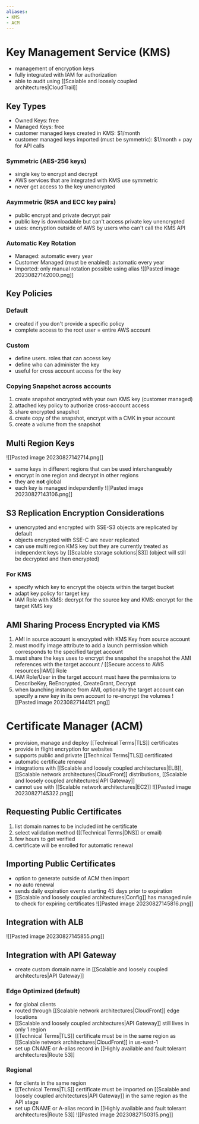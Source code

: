 ```yaml
---
aliases:
- KMS
- ACM
---
```

# Key Management Service (KMS)
- management of encryption keys
- fully integrated with IAM for authorization
- able to audit using [[Scalable and loosely coupled architectures|CloudTrail]]
## Key Types
- Owned Keys: free
- Managed Keys: free
- customer managed keys created in KMS: $1/month
- customer managed keys imported (must be symmetric): $1/month + pay for API calls
### Symmetric (AES-256 keys)
- single key to encrypt and decrypt
- AWS services that are integrated with KMS use symmetric
- never get access to the key unencrypted
### Asymmetric (RSA and ECC key pairs)
- public encrypt and private decrypt pair
- public key is downloadable but can't access private key unencrypted
- uses: encryption outside of AWS by users who can't call the KMS API
### Automatic Key Rotation
- Managed: automatic every year
- Customer Managed (must be enabled): automatic every year
- Imported: only manual rotation possible using alias
![[Pasted image 20230827142000.png]]
## Key Policies
### Default
- created if you don't provide a specific policy
- complete access to the root user = entire AWS account
### Custom
- define users. roles that can access key
- define who can administer the key
- useful for cross account access for the key
### Copying Snapshot across accounts
1. create snapshot encrypted with your own KMS key (customer managed)
2. attached key policy to authorize cross-account access
3. share encrypted snapshot
4. create copy of the snapshot, encrypt with a CMK in your account
5. create a volume from the snapshot
## Multi Region Keys
![[Pasted image 20230827142714.png]]
- same keys in different regions that can be used interchangeably
- encrypt in one region and decrypt in other regions
- they are **not** global
- each key is managed independently
![[Pasted image 20230827143106.png]]
## S3 Replication Encryption Considerations
- unencrypted and encrypted with SSE-S3 objects are replicated by default
- objects encrypted with SSE-C are never replicated
- can use multi region KMS key but they are currently treated as independent keys by [[Scalable storage solutions|S3]] (object will still be decrypted and then encrypted)
### For KMS
- specify which key to encrypt the objects within the target bucket
- adapt key policy for target key
- IAM Role with KMS: decrypt for the source key and KMS: encrypt for the target KMS key
## AMI Sharing Process Encrypted via KMS
1. AMI in source account is encrypted with KMS Key from source account
2. must modify image attribute to add a launch permission which corresponds to the specified target account
3. must share the keys uses to encrypt the snapshot the snapshot the AMI references with the target account / [[Secure access to AWS resources|IAM]] Role
4. IAM Role/User in the target account must have the permissions to DescribeKey, ReEncrypted, CreateGrant, Decrypt
5. when launching instance from AMI, optionally the target account can specify a new key in its own account to re-encrypt the volumes
![[Pasted image 20230827144121.png]]
# Certificate Manager (ACM)
- provision, manage and deploy [[Technical Terms|TLS]] certificates
- provide in flight encryption for websites
- supports public and private [[Technical Terms|TLS]] certificated
- automatic certificate renewal
- integrations with [[Scalable and loosely coupled architectures|ELB]], [[Scalable network architectures|CloudFront]] distributions, [[Scalable and loosely coupled architectures|API Gateway]]
- cannot use with [[Scalable network architectures|EC2]]
![[Pasted image 20230827145322.png]]
## Requesting Public Certificates
1. list domain names to be included int he certificate
2. select validation method ([[Technical Terms|DNS]] or email)
3. few hours to get verified
4. certificate will be enrolled for automatic renewal
## Importing Public Certificates
- option to generate outside of ACM then import
- no auto renewal
- sends daily expiration events starting 45 days prior to expiration
- [[Scalable and loosely coupled architectures|Config]] has managed rule to check for expiring certificates
![[Pasted image 20230827145816.png]]
## Integration with ALB
![[Pasted image 20230827145855.png]]
## Integration with API Gateway
- create custom domain name in [[Scalable and loosely coupled architectures|API Gateway]]
### Edge Optimized (default)
- for global clients
- routed through [[Scalable network architectures|CloudFront]] edge locations
- [[Scalable and loosely coupled architectures|API Gateway]] still lives in only 1 region
- [[Technical Terms|TLS]] certificate must be in the same region as [[Scalable network architectures|CloudFront]] in us-east-1
- set up CNAME or A-alias record in [[Highly available and fault tolerant architectures|Route 53]]
### Regional
- for clients in the same region
- [[Technical Terms|TLS]] certificate must be imported on [[Scalable and loosely coupled architectures|API Gateway]] in the same region as the API stage
- set up CNAME or A-alias record in [[Highly available and fault tolerant architectures|Route 53]]
![[Pasted image 20230827150315.png]]
